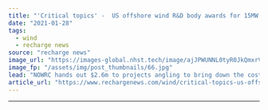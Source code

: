 ```yaml
---
title: "'Critical topics' -  US offshore wind R&D body awards for 15MW turbine installation"
date: "2021-01-28"
tags: 
  - wind
  - recharge news
source: "recharge news"
image_url: "https://images-global.nhst.tech/image/ajJPWUNNL0tyR0JkQmxrVW8zSlJxZ1JZcVM3TE9UOGdEdU1MWmpPWlBRND0=/nhst/binary/d8eb09f186fa1cc10eddda2074d7c8c6"
image_fp: "/assets/img/post_thumbnails/66.jpg"
lead: "NOWRC hands out $2.6m to projects angling to bring down the cost of next-generation ultralarge machines in American waters"
article_url: "https://www.rechargenews.com/wind/critical-topics-us-offshore-wind-r-d-body-awards-for-15mw-turbine-installation/2-1-953278"
---
```


---
